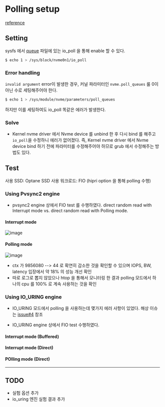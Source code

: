 # Polling setup



[reference](https://events.static.linuxfound.org/sites/events/files/slides/lemoal-nvme-polling-vault-2017-final_0.pdf)


## Setting 
sysfs 에서 [queue](https://www.kernel.org/doc/html/latest/block/queue-sysfs.html) 파일에 있는 io_poll 을 통해 enable 할 수 있다. 

```bash
$ echo 1 > /sys/block/nvme0n1/io_poll
```

### Error handling 
`invalid argument` error이 발생한 경우, 커널 파라미터인 `nvme.poll_queues` 룰 0이 아닌 수로 세팅해주어야 한다.

```bash
$ echo 1 > /sys/module/nvme/parameters/poll_queues
```

하지만 이를 세팅하여도 io_poll 똑같은 에러가 발생한다.

### Solve
- Kernel nvme driver 에서 Nvme device 를 unbind 한 후 다시 bind 를 해주고 `io_poll`을 수정하니 에러가 없어졌다. 즉, Kernel nvme driver 에서 Nvme device bind 하기 전에 파라미터를 수정해주어야 하므로 grub 에서 수정해주는 방법도 있다. 

## Test
사용 SSD: Optane SSD
사용 워크로드: FIO (hipri option 을 통해 polling 수행)

### Using Pvsync2 engine 
- pvsync2 engine 상에서 FIO test 를 수행하였다. direct random read with Interrupt mode vs. direct random read with Polling mode.
#### Interrupt mode
![image](https://user-images.githubusercontent.com/18457707/66545200-2a9acd80-eb75-11e9-826c-1afb3bff5064.png)
#### Polling mode
![image](https://user-images.githubusercontent.com/18457707/66545284-4c945000-eb75-11e9-98a4-42be21c4fda7.png)
- ctx 가 9856080 --> 44 로 확연히 감소한 것을 확인할 수 있으며 IOPS, BW, latency 입장에서 약 18% 의 성능 개선 확인
- 따로 로그로 뽑지 않았으나 htop 을 통해서 모니터링 한 결과 polling 모드에서 하나의 cpu 를 100% 로 계속 사용하는 것을 확인

### Using IO_URING engine
- IO_URING 모드에서 polling 을 사용하는데 몇가지 에러 사항이 있었다. 해상 이슈는 [issue#4](https://github.com/Csoyee/documents/issues/4) 참조

- IO_URING engine 상에서 FIO test 수행하였다. 
#### Interrupt mode (Buffered)
#### Interrupt mode (Direct)
#### POlling mode (Direct)

---
## TODO
- 실험 옵션 추가
- io_uring 엔진 실험 결과 추가 
